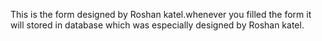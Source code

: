 This is the form designed by Roshan katel.whenever you filled the form it will stored in database which was especially designed by Roshan katel.
